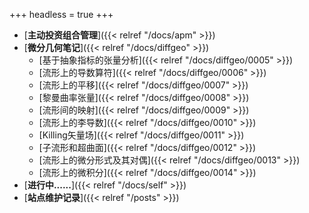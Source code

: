 +++
headless = true
+++

- [**主动投资组合管理**]({{< relref "/docs/apm" >}})
- [**微分几何笔记**]({{< relref "/docs/diffgeo" >}})
    - [基于抽象指标的张量分析]({{< relref "/docs/diffgeo/0005" >}})  
    - [流形上的导数算符]({{< relref "/docs/diffgeo/0006" >}}) 
    - [流形上的平移]({{< relref "/docs/diffgeo/0007" >}})  
    - [黎曼曲率张量]({{< relref "/docs/diffgeo/0008" >}})    
    - [流形间的映射]({{< relref "/docs/diffgeo/0009" >}})  
    - [流形上的李导数]({{< relref "/docs/diffgeo/0010" >}})  
    - [Killing矢量场]({{< relref "/docs/diffgeo/0011" >}})  
    - [子流形和超曲面]({{< relref "/docs/diffgeo/0012" >}}) 
    - [流形上的微分形式及其对偶]({{< relref "/docs/diffgeo/0013" >}})
    - [流形上的微积分]({{< relref "/docs/diffgeo/0014" >}}) 
- [**进行中......**]({{< relref "/docs/self" >}}) 
- [**站点维护记录**]({{< relref "/posts" >}})







